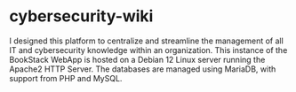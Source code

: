 # cybersecurity-wiki
I designed this platform to centralize and streamline the management of all IT and cybersecurity knowledge within an organization. This instance of the BookStack WebApp is hosted on a Debian 12 Linux server running the Apache2 HTTP Server. The databases are managed using MariaDB, with support from PHP and MySQL.
